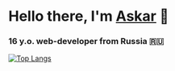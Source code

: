 # Hello there, I'm [Askar](https://t.me/a_s_k_a_rr) 👋
### 16 y.o. web-developer from Russia 🇷🇺 
[![Top Langs](https://github-readme-stats.vercel.app/api/top-langs/?username=askarkasimov&layout=compact)](https://github.com/anuraghazra/github-readme-stats)
